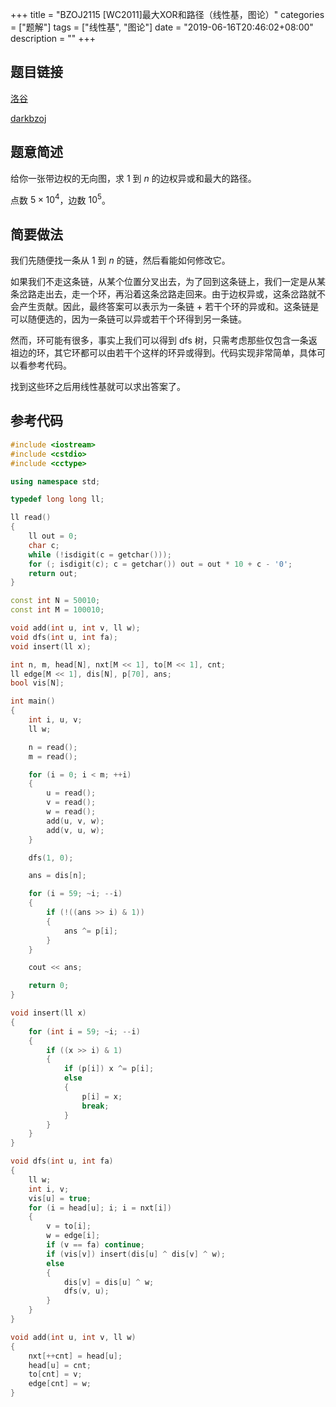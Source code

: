 +++
title = "BZOJ2115 [WC2011]最大XOR和路径（线性基，图论）"
categories = ["题解"]
tags = ["线性基", "图论"]
date = "2019-06-16T20:46:02+08:00"
description = ""
+++


## 题目链接

[洛谷](https://www.luogu.org/problemnew/show/P4151)

[darkbzoj](https://darkbzoj.tk/problem/2115)

## 题意简述

给你一张带边权的无向图，求 $1$ 到 $n$ 的边权异或和最大的路径。

点数 $5\times 10^4$，边数 $10^5$。

<!--more-->

## 简要做法

我们先随便找一条从 $1$ 到 $n$ 的链，然后看能如何修改它。

如果我们不走这条链，从某个位置分叉出去，为了回到这条链上，我们一定是从某条岔路走出去，走一个环，再沿着这条岔路走回来。由于边权异或，这条岔路就不会产生贡献。因此，最终答案可以表示为一条链 + 若干个环的异或和。这条链是可以随便选的，因为一条链可以异或若干个环得到另一条链。

然而，环可能有很多，事实上我们可以得到 dfs 树，只需考虑那些仅包含一条返祖边的环，其它环都可以由若干个这样的环异或得到。代码实现非常简单，具体可以看参考代码。

找到这些环之后用线性基就可以求出答案了。

## 参考代码

```cpp
#include <iostream>
#include <cstdio>
#include <cctype>

using namespace std;

typedef long long ll;

ll read()
{
    ll out = 0;
    char c;
    while (!isdigit(c = getchar()));
    for (; isdigit(c); c = getchar()) out = out * 10 + c - '0';
    return out;
}

const int N = 50010;
const int M = 100010;

void add(int u, int v, ll w);
void dfs(int u, int fa);
void insert(ll x);

int n, m, head[N], nxt[M << 1], to[M << 1], cnt;
ll edge[M << 1], dis[N], p[70], ans;
bool vis[N];

int main()
{
    int i, u, v;
    ll w;

    n = read();
    m = read();

    for (i = 0; i < m; ++i)
    {
        u = read();
        v = read();
        w = read();
        add(u, v, w);
        add(v, u, w);
    }

    dfs(1, 0);

    ans = dis[n];

    for (i = 59; ~i; --i)
    {
        if (!((ans >> i) & 1))
        {
            ans ^= p[i];
        }
    }

    cout << ans;

    return 0;
}

void insert(ll x)
{
    for (int i = 59; ~i; --i)
    {
        if ((x >> i) & 1)
        {
            if (p[i]) x ^= p[i];
            else
            {
                p[i] = x;
                break;
            }
        }
    }
}

void dfs(int u, int fa)
{
    ll w;
    int i, v;
    vis[u] = true;
    for (i = head[u]; i; i = nxt[i])
    {
        v = to[i];
        w = edge[i];
        if (v == fa) continue;
        if (vis[v]) insert(dis[u] ^ dis[v] ^ w);
        else
        {
            dis[v] = dis[u] ^ w;
            dfs(v, u);
        }
    }
}

void add(int u, int v, ll w)
{
    nxt[++cnt] = head[u];
    head[u] = cnt;
    to[cnt] = v;
    edge[cnt] = w;
}
```

